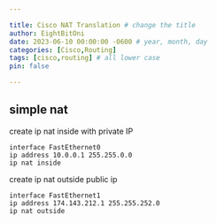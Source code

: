 ```yaml
---

title: Cisco NAT Translation # change the title
author: EightBitOni
date: 2023-06-10 00:00:00 -0600 # year, month, day
categories: [Cisco,Routing]
tags: [cisco,routing] # all lower case
pin: false

---
```


## simple nat

create ip nat inside with private IP

```shell
interface FastEthernet0  
ip address 10.0.0.1 255.255.0.0
ip nat inside  
```

create ip nat outside public ip
```
interface FastEthernet1  
ip address 174.143.212.1 255.255.252.0  
ip nat outside
```

